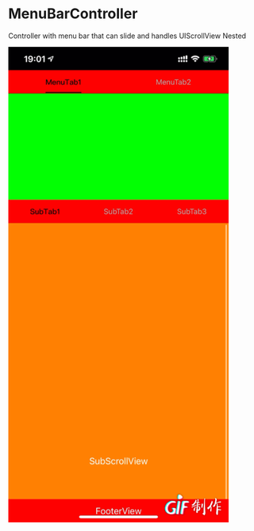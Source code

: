 # MenuBarController
Controller with menu bar that can slide and handles UIScrollView Nested

![image](https://github.com/ColdChains/MenuBarController/blob/main/MenuBarController.GIF)
